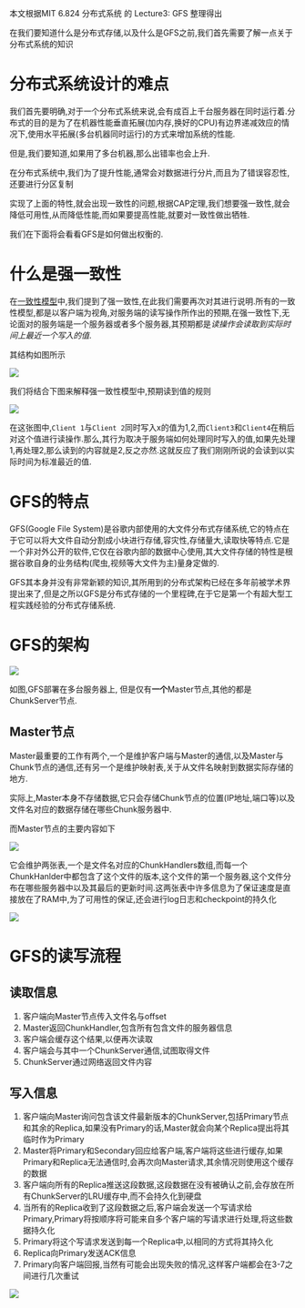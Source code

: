 本文根据MIT 6.824 分布式系统 的 Lecture3: GFS 整理得出



在我们要知道什么是分布式存储,以及什么是GFS之前,我们首先需要了解一点关于分布式系统的知识

# 分布式系统设计的难点

我们首先要明确,对于一个分布式系统来说,会有成百上千台服务器在同时运行着.分布式的目的是为了在机器性能垂直拓展(加内存,换好的CPU)有边界递减效应的情况下,使用水平拓展(多台机器同时运行)的方式来增加系统的性能.

但是,我们要知道,如果用了多台机器,那么出错率也会上升.

在分布式系统中,我们为了提升性能,通常会对数据进行分片,而且为了错误容忍性,还要进行分区复制

实现了上面的特性,就会出现一致性的问题,根据CAP定理,我们想要强一致性,就会降低可用性,从而降低性能,而如果要提高性能,就要对一致性做出牺牲.

我们在下面将会看看GFS是如何做出权衡的.

# 什么是强一致性

在[一致性模型](http://boyn.top/post/%E5%88%86%E5%B8%83%E5%BC%8F/%E4%B8%80%E8%87%B4%E6%80%A7%E6%A8%A1%E5%9E%8B/)中,我们提到了强一致性,在此我们需要再次对其进行说明.所有的一致性模型,都是以客户端为视角,对服务端的读写操作所作出的预期,在强一致性下,无论面对的服务端是一个服务器或者多个服务器,其预期都是*读操作会读取到实际时间上最近一个写入的值*.

其结构如图所示

![](http://imageblog.boyn.top/202003022333_721.png)

我们将结合下图来解释强一致性模型中,预期读到值的规则

![](http://imageblog.boyn.top/202003022336_96.png)

在这张图中,`Client 1`与`Client 2`同时写入x的值为1,2,而`Client3`和`Client4`在稍后对这个值进行读操作.那么,其行为取决于服务端如何处理同时写入的值,如果先处理1,再处理2,那么读到的内容就是2,反之亦然.这就反应了我们刚刚所说的会读到以实际时间为标准最近的值. 

# GFS的特点 

GFS(Google File System)是谷歌内部使用的大文件分布式存储系统,它的特点在于它可以将大文件自动分割成小块进行存储,容灾性,存储量大,读取快等特点.它是一个非对外公开的软件,它仅在谷歌内部的数据中心使用,其大文件存储的特性是根据谷歌自身的业务结构(爬虫,视频等大文件为主)量身定做的.

GFS其本身并没有非常新颖的知识,其所用到的分布式架构已经在多年前被学术界提出来了,但是之所以GFS是分布式存储的一个里程碑,在于它是第一个有超大型工程实践经验的分布式存储系统. 

# GFS的架构

![](http://imageblog.boyn.top/202003041444_41.png)

如图,GFS部署在多台服务器上, 但是仅有**一个**Master节点,其他的都是ChunkServer节点.

## Master节点

Master最重要的工作有两个,一个是维护客户端与Master的通信,以及Master与Chunk节点的通信,还有另一个是维护映射表,关于从文件名映射到数据实际存储的地方.

实际上,Master本身不存储数据,它只会存储Chunk节点的位置(IP地址,端口等)以及文件名对应的数据存储在哪些Chunk服务器中.

而Master节点的主要内容如下

![](http://imageblog.boyn.top/202003041504_739.png)

它会维护两张表,一个是文件名对应的ChunkHandlers数组,而每一个ChunkHanlder中都包含了这个文件的版本,这个文件的第一个服务器,这个文件分布在哪些服务器中以及其最后的更新时间.这两张表中许多信息为了保证速度是直接放在了RAM中,为了可用性的保证,还会进行log日志和checkpoint的持久化

![](http://imageblog.boyn.top/20200304161247.png)

# GFS的读写流程

## 读取信息

1. 客户端向Master节点传入文件名与offset
2. Master返回ChunkHandler,包含所有包含文件的服务器信息
3. 客户端会缓存这个结果,以便再次读取
4. 客户端会与其中一个ChunkServer通信,试图取得文件
5. ChunkServer通过网络返回文件内容

## 写入信息

1. 客户端向Master询问包含该文件最新版本的ChunkServer,包括Primary节点和其余的Replica,如果没有Primary的话,Master就会向某个Replica提出将其临时作为Primary
2. Master将Primary和Secondary回应给客户端,客户端将这些进行缓存,如果Primary和Replica无法通信时,会再次向Master请求,其余情况则使用这个缓存的数据
3. 客户端向所有的Replica推送这段数据,这段数据在没有被确认之前,会存放在所有ChunkServer的LRU缓存中,而不会持久化到硬盘
4. 当所有的Replica收到了这段数据之后,客户端会发送一个写请求给Primary,Primary将按顺序将可能来自多个客户端的写请求进行处理,将这些数据持久化
5. Primary将这个写请求发送到每一个Replica中,以相同的方式将其持久化
6. Replica向Primary发送ACK信息
7. Primary向客户端回报,当然有可能会出现失败的情况,这样客户端都会在3-7之间进行几次重试

![](http://imageblog.boyn.top/20200304161210.png?imageView2/0/q/75|watermark/2/text/Ym95bi50b3A=/font/5b6u6L2v6ZuF6buR/fontsize/600/fill/IzAwMDAwMA==/dissolve/100/gravity/SouthEast/dx/10/dy/10|imageslim)


